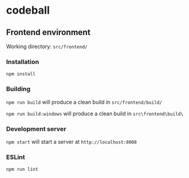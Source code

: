 # codeball
## Frontend environment
Working directory: `src/frontend/`
### Installation
`npm install`
### Building
`npm run build` will produce a clean build in `src/frontend/build/`

`npm run build:windows` will produce a clean build in `src\frontend\build\`
### Development server
`npm start` will start a server at `http://localhost:8008`
### ESLint
`npm run lint`
